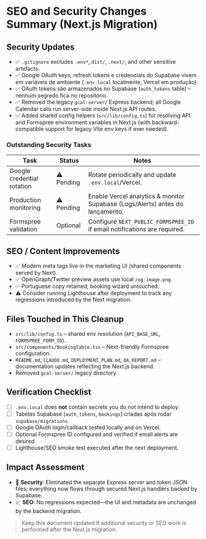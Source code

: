 # SEO and Security Changes Summary (Next.js Migration)

## Security Updates
- ✅ `.gitignore` excludes `.env*`, `dist/`, `.next/`, and other sensitive artefacts.
- ✅ Google OAuth keys, refresh tokens e credenciais do Supabase vivem em variáveis de ambiente (`.env.local` localmente, Vercel em produção).
- ✅ OAuth tokens são armazenados no Supabase (`auth_tokens` table) – nenhum segredo fica no repositório.
- ✅ Removed the legacy `gcal-server/` Express backend; all Google Calendar calls run server-side inside Next.js API routes.
- ✅ Added shared config helpers (`src/lib/config.ts`) for resolving API and Formspree environment variables in Next.js (with backward-compatible support for legacy Vite env keys if ever needed).

### Outstanding Security Tasks
| Task | Status | Notes |
| --- | --- | --- |
| Google credential rotation | ⚠️ Pending | Rotate periodically and update `.env.local`/Vercel.
| Production monitoring | ⚠️ Pending | Enable Vercel analytics & monitor Supabase (Logs/Alerts) antes do lançamento.
| Formspree validation | Optional | Configure `NEXT_PUBLIC_FORMSPREE_ID` if email notifications are required.

## SEO / Content Improvements
- ✅ Modern meta tags live in the marketing UI (shared components served by Next).
- ✅ OpenGraph/Twitter preview assets use local `/og-image.png`.
- ✅ Portuguese copy retained; booking wizard untouched.
- ⚠️ Consider running Lighthouse after deployment to track any regressions introduced by the Next migration.

## Files Touched in This Cleanup
- `src/lib/config.ts` – shared env resolution (`API_BASE_URL`, `FORMSPREE_FORM_ID`).
- `src/components/BookingTable.tsx` – Next-friendly Formspree configuration.
- `README.md`, `CLAUDE.md`, `DEPLOYMENT_PLAN.md`, `QA_REPORT.md` – documentation updates reflecting the Next.js backend.
- Removed `gcal-server/` legacy directory.

## Verification Checklist
- [ ] `.env.local` does **not** contain secrets you do not intend to deploy.
- [ ] Tabelas Supabase (`auth_tokens`, `bookings`) criadas após rodar `supabase/migrations`.
- [ ] Google OAuth login/callback tested locally and on Vercel.
- [ ] Optional Formspree ID configured and verified if email alerts are desired.
- [ ] Lighthouse/SEO smoke test executed after the next deployment.

## Impact Assessment
- 🔐 **Security**: Eliminated the separate Express server and token JSON files; everything now flows through secured Next.js handlers backed by Supabase.
- 📈 **SEO**: No regressions expected—the UI and metadata are unchanged by the backend migration.

> Keep this document updated if additional security or SEO work is performed after the Next.js migration.
